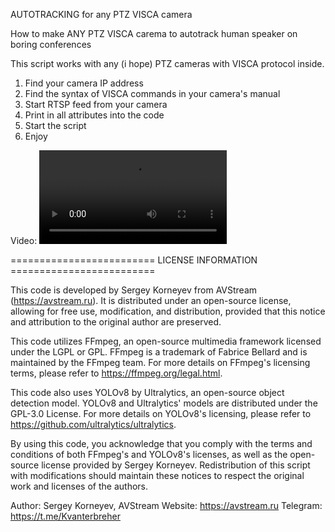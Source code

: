 AUTOTRACKING for any PTZ VISCA camera

How to make ANY PTZ VISCA carema to autotrack human speaker on boring conferences

This script works with any (i hope) PTZ cameras with VISCA protocol inside.

1. Find your camera IP address
2. Find the syntax of VISCA commands in your camera's manual
3. Start RTSP feed from your camera
4. Print in all attributes into the code
5. Start the script
6. Enjoy

Video:
<video src='https://www.youtube.com/watch?v=fAk5633DVXw'>


========================= LICENSE INFORMATION =========================

This code is developed by Sergey Korneyev from AVStream (https://avstream.ru).
It is distributed under an open-source license, allowing for free use, modification, 
and distribution, provided that this notice and attribution to the original author 
are preserved.

This code utilizes FFmpeg, an open-source multimedia framework licensed under the LGPL or GPL.
FFmpeg is a trademark of Fabrice Bellard and is maintained by the FFmpeg team.
For more details on FFmpeg's licensing terms, please refer to https://ffmpeg.org/legal.html.

This code also uses YOLOv8 by Ultralytics, an open-source object detection model.
YOLOv8 and Ultralytics' models are distributed under the GPL-3.0 License.
For more details on YOLOv8's licensing, please refer to https://github.com/ultralytics/ultralytics.

By using this code, you acknowledge that you comply with the terms and conditions of both
FFmpeg's and YOLOv8's licenses, as well as the open-source license provided by Sergey Korneyev.
Redistribution of this script with modifications should maintain these notices to respect the 
original work and licenses of the authors.

Author: Sergey Korneyev, AVStream
Website: https://avstream.ru
Telegram: https://t.me/Kvanterbreher
